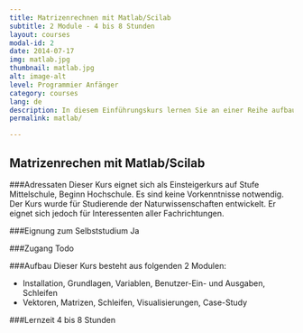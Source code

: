 ```yaml
---
title: Matrizenrechnen mit Matlab/Scilab
subtitle: 2 Module - 4 bis 8 Stunden
layout: courses
modal-id: 2
date: 2014-07-17
img: matlab.jpg
thumbnail: matlab.jpg
alt: image-alt
level: Programmier Anfänger
category: courses
lang: de
description: In diesem Einführungskurs lernen Sie an einer Reihe aufbauender Problemstellungen und einer Fallstudie aus der Thermodynamik direkt in einer mathematischen Software (Matlab oder Scilab) Variablen, Vektoren und Matrizen zu verarbeiten.
permalink: matlab/

---
```


## Matrizenrechen mit Matlab/Scilab

###Adressaten
Dieser Kurs eignet sich als Einsteigerkurs auf Stufe Mittelschule, Beginn Hochschule. Es sind keine Vorkenntnisse notwendig. Der Kurs wurde für Studierende der Naturwissenschaften entwickelt. Er eignet sich jedoch für Interessenten aller Fachrichtungen.

###Eignung zum Selbststudium
Ja

###Zugang
Todo

###Aufbau
Dieser Kurs besteht aus folgenden 2 Modulen:
- Installation, Grundlagen, Variablen, Benutzer-Ein- und Ausgaben, Schleifen
- Vektoren, Matrizen, Schleifen, Visualisierungen, Case-Study

###Lernzeit
4 bis 8 Stunden
